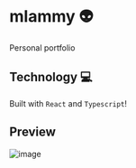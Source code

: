 # mlammy 👽

Personal portfolio

## Technology 💻

Built with `React` and `Typescript`!

## Preview

![image](https://user-images.githubusercontent.com/27537005/199649242-6e2d0b4d-6f12-4f74-aa1b-9a0e0a1f677a.png)
